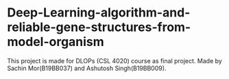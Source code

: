 # Deep-Learning-algorithm-and-reliable-gene-structures-from-model-organism
This project is made for DLOPs (CSL 4020) course as final project. Made by Sachin Mor(B19BB037) and Ashutosh Singh(B19BB009).
